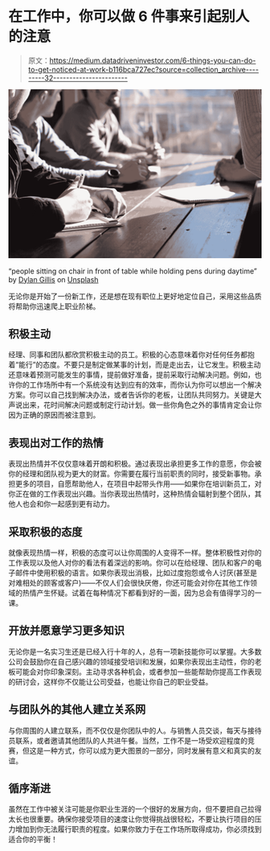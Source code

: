 # 在工作中，你可以做 6 件事来引起别人的注意

> 原文：<https://medium.datadriveninvestor.com/6-things-you-can-do-to-get-noticed-at-work-b116bca727ec?source=collection_archive---------32----------------------->

![](img/7411665f8f74e7d715e630aa7bfdeb1a.png)

“people sitting on chair in front of table while holding pens during daytime” by [Dylan Gillis](https://unsplash.com/@dylandgillis?utm_source=medium&utm_medium=referral) on [Unsplash](https://unsplash.com?utm_source=medium&utm_medium=referral)

无论你是开始了一份新工作，还是想在现有职位上更好地定位自己，采用这些品质将帮助你迅速爬上职业阶梯。

## **积极主动**

经理、同事和团队都欣赏积极主动的员工。积极的心态意味着你对任何任务都抱着“能行”的态度。不要只是制定做某事的计划，而是走出去，让它发生。积极主动还意味着预测可能发生的事情，提前做好准备，提前采取行动解决问题。例如，也许你的工作场所中有一个系统没有达到应有的效率，而你认为你可以想出一个解决方案。你可以自己找到解决办法，或者告诉你的老板，让团队共同努力。关键是大声说出来，花时间解决问题或制定行动计划。做一些你角色之外的事情肯定会让你因为正确的原因而被注意到。

## **表现出对工作的热情**

表现出热情并不仅仅意味着开朗和积极。通过表现出承担更多工作的意愿，你会被你的经理和团队视为更大的财富。你需要在履行当前职责的同时，接受新事物。承担更多的项目，自愿帮助他人，在项目中起带头作用——如果你在培训新员工，对你正在做的工作表现出兴趣。当你表现出热情时，这种热情会辐射到整个团队，其他人也会和你一起感到更有动力。

## **采取积极的态度**

就像表现热情一样，积极的态度可以让你周围的人变得不一样。整体积极性对你的工作表现以及他人对你的看法有着深远的影响。你可以在给经理、团队和客户的电子邮件中使用积极的语言。如果你表现出消极，比如过度抱怨或令人讨厌(甚至是对难相处的顾客或客户)——不仅人们会很快厌倦，你还可能会对你在其他工作领域的热情产生怀疑。试着在每种情况下都看到好的一面，因为总会有值得学习的一课。

## **开放并愿意学习更多知识**

无论你是一名实习生还是已经入行十年的人，总有一项新技能你可以掌握。大多数公司会鼓励你在自己感兴趣的领域接受培训和发展，如果你表现出主动性，你的老板可能会对你印象深刻。主动寻求各种机会，或者参加一些能帮助你提高工作表现的研讨会，这样你不仅能让公司受益，也能让你自己的职业受益。

## **与团队外的其他人建立关系网**

与你周围的人建立联系，而不仅仅是你团队中的人。与销售人员交谈，每天与接待员联系，或者邀请其他团队的人共进午餐。当然，工作不是一场受欢迎程度的竞赛，但这是一种方式，你可以成为更大图景的一部分，同时发展有意义和真实的友谊。

## **循序渐进**

虽然在工作中被关注可能是你职业生涯的一个很好的发展方向，但不要把自己拉得太长也很重要。确保你接受项目的速度让你觉得挑战很轻松，不要让执行项目的压力增加到你无法履行职责的程度。如果你致力于在工作场所取得成功，你必须找到适合你的平衡！